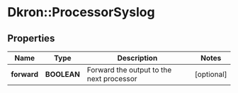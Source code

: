 # Dkron::ProcessorSyslog

## Properties
Name | Type | Description | Notes
------------ | ------------- | ------------- | -------------
**forward** | **BOOLEAN** | Forward the output to the next processor | [optional] 



